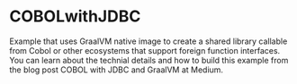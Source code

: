 # COBOLwithJDBC
Example that uses GraalVM native image to create a shared library callable from Cobol or other ecosystems that support foreign function interfaces.
You can learn about the technial details and how to build this example from the blog post COBOL with JDBC and GraalVM at Medium.
